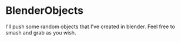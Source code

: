 # BlenderObjects
I'll push some random objects that I've created in blender. Feel free to smash and grab as you wish. 
